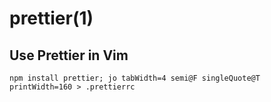# prettier(1)

## Use Prettier in Vim

    npm install prettier; jo tabWidth=4 semi@F singleQuote@T printWidth=160 > .prettierrc
